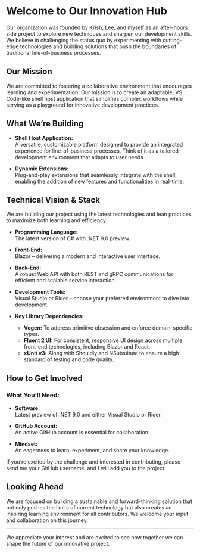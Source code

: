 # Welcome to Our Innovation Hub

Our organization was founded by Krish, Lee, and myself as an after-hours side project to explore new techniques and sharpen our development skills. 
We believe in challenging the status quo by experimenting with cutting-edge technologies and building solutions that push the boundaries of traditional line-of-business processes.

## Our Mission

We are committed to fostering a collaborative environment that encourages learning and experimentation. 
Our mission is to create an adaptable, VS Code-like shell host application that simplifies complex workflows while serving as a playground for innovative development practices.

## What We’re Building

- **Shell Host Application:**  
  A versatile, customizable platform designed to provide an integrated experience for line-of-business processes. Think of it as a tailored development environment that adapts to user needs.

- **Dynamic Extensions:**  
  Plug-and-play extensions that seamlessly integrate with the shell, enabling the addition of new features and functionalities in real-time.

## Technical Vision & Stack

We are building our project using the latest technologies and lean practices to maximize both learning and efficiency:

- **Programming Language:**  
  The latest version of C# with .NET 9.0 preview.

- **Front-End:**  
  Blazor – delivering a modern and interactive user interface.

- **Back-End:**  
  A robust Web API with both REST and gRPC communications for efficient and scalable service interaction.

- **Development Tools:**  
  Visual Studio or Rider – choose your preferred environment to dive into development.

- **Key Library Dependencies:**
  - **Vogen:** To address primitive obsession and enforce domain-specific types.
  - **Fluent 2 UI:** For consistent, responsive UI design across multiple front-end technologies, including Blazor and React.
  - **xUnit v3:** Along with Shouldly and NSubstitute to ensure a high standard of testing and code quality.

## How to Get Involved

### What You’ll Need:
- **Software:**  
  Latest preview of .NET 9.0 and either Visual Studio or Rider.
  
- **GitHub Account:**  
  An active GitHub account is essential for collaboration.

- **Mindset:**  
  An eagerness to learn, experiment, and share your knowledge.

If you’re excited by the challenge and interested in contributing, please send me your GitHub username, and I will add you to the project.

## Looking Ahead

We are focused on building a sustainable and forward-thinking solution that not only pushes the limits of current technology but also creates an inspiring learning environment for all contributors. We welcome your input and collaboration on this journey.

---

We appreciate your interest and are excited to see how together we can shape the future of our innovative project.
